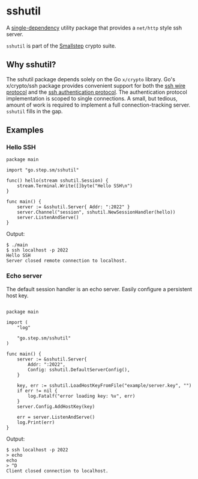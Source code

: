 # sshutil

A [single-dependency][gomod] utility package that provides a `net/http` style ssh server.

`sshutil` is part of the [Smallstep][smallstep] crypto suite.

[gomod]: https://github.com/smallstep/sshutil/blob/master/go.mod
[smallstep]: https://smallstep.com/docs

## Why sshutil?

The sshutil package depends solely on the Go `x/crypto` library.
Go's x/crypto/ssh package provides convenient support for both the [ssh wire protocol][rfc4253] and the [ssh authentication protocol][rfc4252].
The authentication protocol implementation is scoped to single connections.
A small, but tedious, amount of work is required to implement a full connection-tracking server.
`sshutil` fills in the gap.

[rfc4252]: https://tools.ietf.org/html/rfc4252
[rfc4253]: https://tools.ietf.org/html/rfc4253

## Examples

### Hello SSH

```
package main

import "go.step.sm/sshutil"

func() hello(stream sshutil.Session) {
	stream.Terminal.Write([]byte("Hello SSH\n")
}

func main() {
	server := &sshutil.Server{ Addr: ":2022" }
	server.Channel("session", sshutil.NewSessionHandler(hello))
	server.ListenAndServe()
}
```

Output:
```
$ ./main
$ ssh localhost -p 2022
Hello SSH
Server closed remote connection to localhost.
```

### Echo server

The default session handler is an echo server.
Easily configure a persistent host key.

```

package main

import (
	"log"

	"go.step.sm/sshutil"
)

func main() {
	server := &sshutil.Server{
		Addr: ":2022",
		Config: sshutil.DefaultServerConfig(),
	}

	key, err := sshutil.LoadHostKeyFromFile("example/server.key", "")
	if err != nil {
		log.Fatalf("error loading key: %v", err)
	}
	server.Config.AddHostKey(key)

	err = server.ListenAndServe()
	log.Print(err)
}
```

Output:
```
$ ssh localhost -p 2022
> echo
echo
> ^D
Client closed connection to localhost.
```

